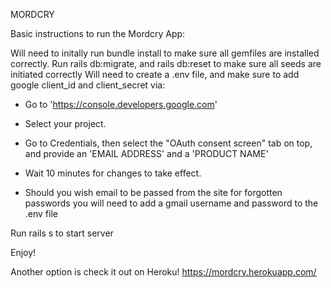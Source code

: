 MORDCRY

Basic instructions to run the Mordcry App:

Will need to initally run bundle install to make sure all gemfiles are installed correctly.
Run rails db:migrate, and rails db:reset to make sure all seeds are initiated correctly
Will need to create a .env file, and make sure to add google client_id and client_secret via:
- Go to 'https://console.developers.google.com'
- Select your project.
- Go to Credentials, then select the "OAuth consent screen" tab on top, and provide an 'EMAIL ADDRESS' and a 'PRODUCT NAME'
- Wait 10 minutes for changes to take effect.

- Should you wish email to be passed from the site for forgotten passwords you will need to add a gmail username and password to the .env file

Run rails s to start server

Enjoy!

Another option is check it out on Heroku! https://mordcry.herokuapp.com/
